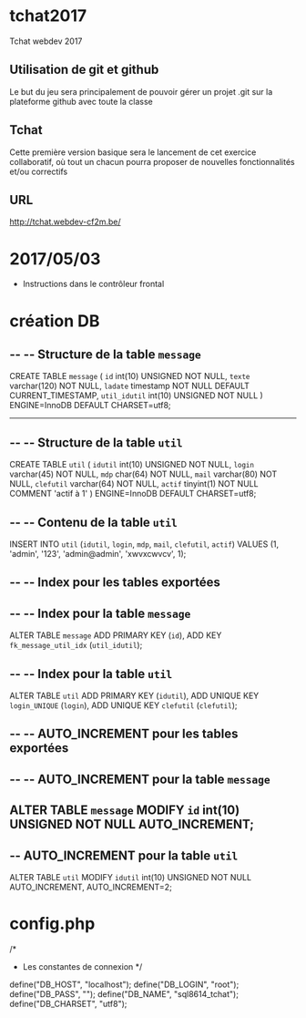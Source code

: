 # tchat2017
Tchat webdev 2017
## Utilisation de git et github
Le but du jeu sera principalement de pouvoir gérer un projet .git sur la plateforme github avec toute la classe
## Tchat
Cette première version basique sera le lancement de cet exercice collaboratif, où tout un chacun pourra proposer de nouvelles fonctionnalités et/ou correctifs
## URL
http://tchat.webdev-cf2m.be/

# 2017/05/03

- Instructions dans le contrôleur frontal

# création DB

--
-- Structure de la table `message`
--

CREATE TABLE `message` (
  `id` int(10) UNSIGNED NOT NULL,
  `texte` varchar(120) NOT NULL,
  `ladate` timestamp NOT NULL DEFAULT CURRENT_TIMESTAMP,
  `util_idutil` int(10) UNSIGNED NOT NULL
) ENGINE=InnoDB DEFAULT CHARSET=utf8;

-- --------------------------------------------------------

--
-- Structure de la table `util`
--

CREATE TABLE `util` (
  `idutil` int(10) UNSIGNED NOT NULL,
  `login` varchar(45) NOT NULL,
  `mdp` char(64) NOT NULL,
  `mail` varchar(80) NOT NULL,
  `clefutil` varchar(64) NOT NULL,
  `actif` tinyint(1) NOT NULL COMMENT 'actif à 1'
) ENGINE=InnoDB DEFAULT CHARSET=utf8;

--
-- Contenu de la table `util`
--

INSERT INTO `util` (`idutil`, `login`, `mdp`, `mail`, `clefutil`, `actif`) VALUES
(1, 'admin', '123', 'admin@admin', 'xwvxcwvcv', 1);

--
-- Index pour les tables exportées
--

--
-- Index pour la table `message`
--
ALTER TABLE `message`
  ADD PRIMARY KEY (`id`),
  ADD KEY `fk_message_util_idx` (`util_idutil`);

--
-- Index pour la table `util`
--
ALTER TABLE `util`
  ADD PRIMARY KEY (`idutil`),
  ADD UNIQUE KEY `login_UNIQUE` (`login`),
  ADD UNIQUE KEY `clefutil` (`clefutil`);

--
-- AUTO_INCREMENT pour les tables exportées
--

--
-- AUTO_INCREMENT pour la table `message`
--
ALTER TABLE `message`
  MODIFY `id` int(10) UNSIGNED NOT NULL AUTO_INCREMENT;
--
-- AUTO_INCREMENT pour la table `util`
--
ALTER TABLE `util`
  MODIFY `idutil` int(10) UNSIGNED NOT NULL AUTO_INCREMENT, AUTO_INCREMENT=2;


# config.php

/* 
 * Les constantes de connexion
 */

define("DB_HOST", "localhost");
define("DB_LOGIN", "root");
define("DB_PASS", "");
define("DB_NAME", "sql8614_tchat");
define("DB_CHARSET", "utf8");
